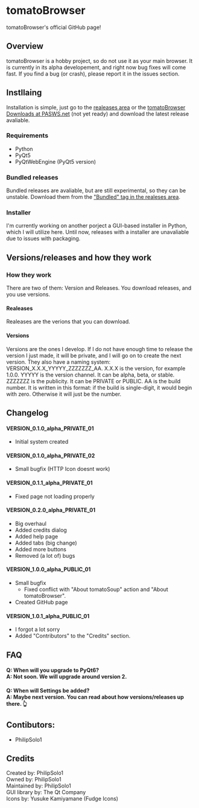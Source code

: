 # tomatoBrowser
tomatoBrowser's official GitHub page!


## Overview
tomatoBrowser is a hobby project, so do not use it as your main browser. It is currently in its alpha developement, and right now bug fixes will come fast. If you find a bug (or crash), please report it in the issues section.


## Instllaing
Installation is simple, just go to the [realeases area](https://github.com/PhilipSolo1/tomatoBrowser/releases) or the [tomatoBrowser Downloads at PASWS.net](http://pasws.net/projects/tomatoBrowser/downloads/) (not yet ready) and download the latest release avaliable.

### Requirements
 - Python
 - PyQt5
 - PyQtWebEngine (PyQt5 version)

### Bundled releases
Bundled releases are avaliable, but are still experimental, so they can be unstable. Download them from the ["Bundled" tag in the realeses area](https://github.com/PhilipSolo1/tomatoBrowser/releases/tag/Bundled).

### Installer
I'm currently working on another porject a GUI-based installer in Python, which I will utilize here. Until now, releases with a installer are unavaliable due to issues with packaging.


## Versions/releases and how they work

### How they work
There are two of them: Version and Releases. You download releases, and you use versions.

#### Realeases
Realeases are the verions that you can download.

#### Versions
Versions are the ones I develop. If I do not have enough time to release the version I just made, it will be private, and I will go on to create the next version. They also have a naming system: VERSION_X.X.X_YYYYY_ZZZZZZZ_AA. X.X.X is the version, for example 1.0.0. YYYYY is the version channel. It can be alpha, beta, or stable. ZZZZZZZ is the publicity. It can be PRIVATE or PUBLIC. AA is the build number. It is written in this format: if the build is single-digit, it would begin with zero. Otherwise it will just be the number.


## Changelog

#### VERSION_0.1.0_alpha_PRIVATE_01
- Initial system created

#### VERSION_0.1.0_alpha_PRIVATE_02
 - Small bugfix (HTTP Icon doesnt work)

#### VERSION_0.1.1_alpha_PRIVATE_01
 - Fixed page not loading properly

#### VERSION_0.2.0_alpha_PRIVATE_01
 - Big overhaul
 - Added credits dialog
 - Added help page
 - Added tabs (big change)
 - Added more buttons
 - Removed (a lot of) bugs

#### VERSION_1.0.0_alpha_PUBLIC_01
 - Small bugfix
    - Fixed conflict with "About tomatoSoup" action and "About tomatoBrowser".
 - Created GitHub page

#### VERSION_1.0.1_alpha_PUBLIC_01
 - I forgot a lot sorry
 - Added "Contributors" to the "Credits" section.


## FAQ
#### Q: When will you upgrade to PyQt6? <br> A: Not soon. We will upgrade around version 2.
#### Q: When will Settings be added? <br> A: Maybe next version. You can read about how versions/releases up there. :point_up_2:


## Contibutors:
 - PhilipSolo1


## Credits
Created by: PhilipSolo1<br>
Owned by: PhilipSolo1<br>
Maintained by: PhilipSolo1<br>
GUI library by: The Qt Company<br>
Icons by: Yusuke Kamiyamane (Fudge Icons)<br>
